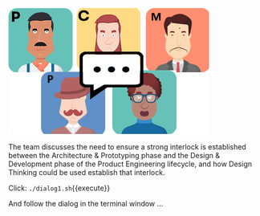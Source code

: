 ![](../../assets/online-pe-dojo/pe-design-thinking/team-chat.png)

The team discusses the need to ensure a strong interlock is established between the Architecture & Prototyping phase and the Design & Development phase of the Product Engineering lifecycle, and how Design Thinking could be used establish that interlock.

Click: `./dialog1.sh`{{execute}}

And follow the dialog in the terminal window ...